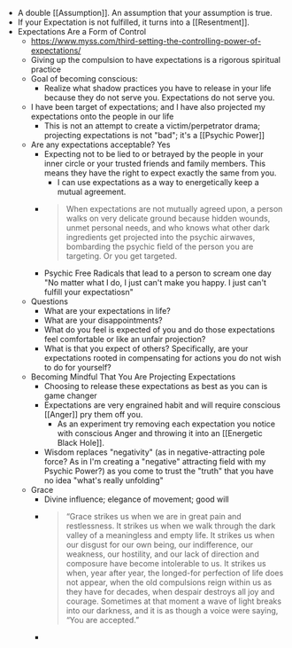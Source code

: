 - A double [[Assumption]]. An assumption that your assumption is true.
- If your Expectation is not fulfilled, it turns into a [[Resentment]].
- Expectations Are a Form of Control
	- https://www.myss.com/third-setting-the-controlling-power-of-expectations/
	- Giving up the compulsion to have expectations is a rigorous spiritual practice
	- Goal of becoming conscious:
		- Realize what shadow practices you have to release in your life because they do not serve you. Expectations do not serve you.
	- I have been target of expectations; and I have also projected my expectations onto the people in our life
		- This is not an attempt to create a victim/perpetrator drama; projecting expectations is not "bad"; it's a [[Psychic Power]]
	- Are any expectations acceptable? Yes
		- Expecting not to be lied to or betrayed by the people in your inner circle or your trusted friends and family members. This means they have the right to expect exactly the same from you.
			- I can use expectations as a way to energetically keep a mutual agreement.
		- > When expectations are not mutually agreed upon, a person walks on very delicate ground because hidden wounds, unmet personal needs, and who knows what other dark ingredients get projected into the psychic airwaves, bombarding the psychic field of the person you are targeting. Or you get targeted.
		- Psychic Free Radicals that lead to a person to scream one day "No matter what I do, I just can't make you happy. I just can't fulfill your expectatiosn"
	- Questions
		- What are your expectations in life?
		- What are your disappointments?
		- What do you feel is expected of you and do those expectations feel comfortable or like an unfair projection?
		- What is that you expect of others? Specifically, are your expectations rooted in compensating for actions you do not wish to do for yourself?
	- Becoming Mindful That You Are Projecting Expectations
		- Choosing to release these expectations as best as you can is game changer
		- Expectations are very engrained habit and will require conscious [[Anger]] pry them off you.
			- As an experiment try removing each expectation you notice with conscious Anger and throwing it into an [[Energetic Black Hole]].
		- Wisdom replaces "negativity" (as in negative-attracting pole force? As in I'm creating a "negative" attracting field with my Psychic Power?) as you come to trust the "truth" that you have no idea "what's really unfolding"
	- Grace
		- Divine influence; elegance of movement; good will
		- > “Grace strikes us when we are in great pain and restlessness. It strikes us when we walk through the dark valley of a meaningless and empty life. It strikes us when our disgust for our own being, our indifference, our weakness, our hostility, and our lack of direction and composure have become intolerable to us. It strikes us when, year after year, the longed-for perfection of life does not appear, when the old compulsions reign within us as they have for decades, when despair destroys all joy and courage. Sometimes at that moment a wave of light breaks into our darkness, and it is as though a voice were saying, “You are accepted.”
		-